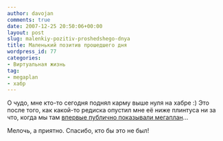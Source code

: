 ```yaml
---
author: davojan
comments: true
date: 2007-12-25 20:50:06+00:00
layout: post
slug: malenkiy-pozitiv-proshedshego-dnya
title: Маленький позитив прошедшего дня
wordpress_id: 77
categories:
- Виртуальная жизнь
tag:
- megaplan
- хабр
---
```


О чудо, мне кто-то сегодня поднял карму выше нуля на хабре :) Это после того, как какой-то редиска опустил мне её ниже плинтуса ни за что, когда мы там [впервые публично показывали мегаплан](http://habrahabr.ru/blog/startup/32616.html)...

Мелочь, а приятно. Спасибо, кто бы это не был!
